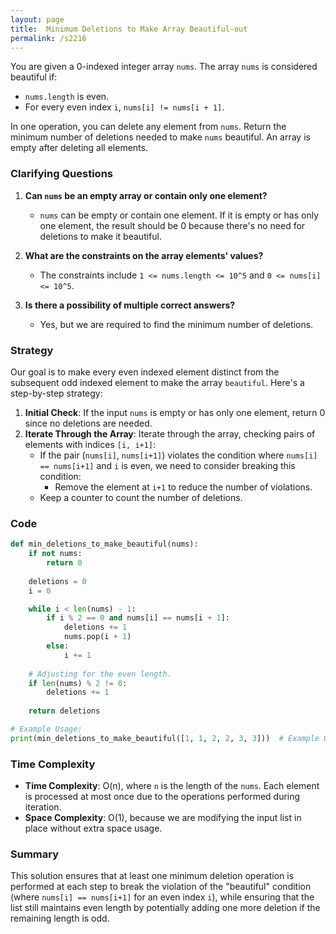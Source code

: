 ```yaml
---
layout: page
title:  Minimum Deletions to Make Array Beautiful-out
permalink: /s2216
---
```


You are given a 0-indexed integer array `nums`. The array `nums` is considered beautiful if:

- `nums.length` is even.
- For every even index `i`, `nums[i] != nums[i + 1]`.

In one operation, you can delete any element from `nums`. Return the minimum number of deletions needed to make `nums` beautiful. An array is empty after deleting all elements.

### Clarifying Questions

1. **Can `nums` be an empty array or contain only one element?**
   - `nums` can be empty or contain one element. If it is empty or has only one element, the result should be 0 because there's no need for deletions to make it beautiful.
  
2. **What are the constraints on the array elements' values?**
   - The constraints include `1 <= nums.length <= 10^5` and `0 <= nums[i] <= 10^5`.

3. **Is there a possibility of multiple correct answers?**
   - Yes, but we are required to find the minimum number of deletions.

### Strategy

Our goal is to make every even indexed element distinct from the subsequent odd indexed element to make the array `beautiful`. Here's a step-by-step strategy:

1. **Initial Check**: If the input `nums` is empty or has only one element, return 0 since no deletions are needed.
2. **Iterate Through the Array**: Iterate through the array, checking pairs of elements with indices `[i, i+1]`:
   - If the pair (`nums[i]`, `nums[i+1]`) violates the condition where `nums[i] == nums[i+1]` and `i` is even, we need to consider breaking this condition:
     - Remove the element at `i+1` to reduce the number of violations.
   - Keep a counter to count the number of deletions.

### Code

```python
def min_deletions_to_make_beautiful(nums):
    if not nums:
        return 0
    
    deletions = 0
    i = 0

    while i < len(nums) - 1:
        if i % 2 == 0 and nums[i] == nums[i + 1]:
            deletions += 1
            nums.pop(i + 1)
        else:
            i += 1
    
    # Adjusting for the even length.
    if len(nums) % 2 != 0:
        deletions += 1
    
    return deletions

# Example Usage:
print(min_deletions_to_make_beautiful([1, 1, 2, 2, 3, 3]))  # Example Output: 2
```

### Time Complexity

- **Time Complexity**: O(n), where `n` is the length of the `nums`. Each element is processed at most once due to the operations performed during iteration.
- **Space Complexity**: O(1), because we are modifying the input list in place without extra space usage.

### Summary

This solution ensures that at least one minimum deletion operation is performed at each step to break the violation of the "beautiful" condition (where `nums[i] == nums[i+1]` for an even index `i`), while ensuring that the list still maintains even length by potentially adding one more deletion if the remaining length is odd.